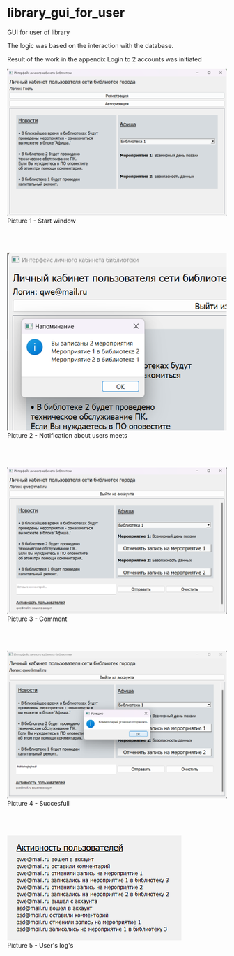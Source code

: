 # library_gui_for_user
GUI for user of library 

The logic was based on the interaction with the database. 

Result of the work in the appendix 
Login to 2 accounts was initiated 

![alt text](https://github.com/17neverends/library_gui_for_user/blob/main/изображение_2023-10-13_161226466.png)
<br>
Picture 1 - Start window
<br>
<br>
<br>
<br>



![alt text](https://github.com/17neverends/library_gui_for_user/blob/main/изображение_2023-10-13_161328653.png)
<br>
Picture 2 - Notification about users meets
<br>
<br>
<br>
<br>


![alt text](https://github.com/17neverends/library_gui_for_user/blob/main/изображение_2023-10-13_161347444.png)
<br>
Picture 3 - Comment
<br>
<br>
<br>
<br>




![alt text](https://github.com/17neverends/library_gui_for_user/blob/main/изображение_2023-10-13_161402282.png)
<br>
Picture 4 - Succesfull 
<br>
<br>
<br>
<br>




![alt text](https://github.com/17neverends/library_gui_for_user/blob/main/изображение_2023-10-13_161448085.png)
<br>
Picture 5 - User's log's

